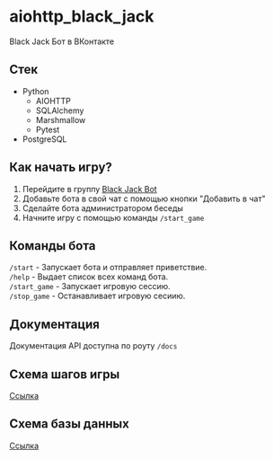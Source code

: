 # aiohttp_black_jack
Black Jack Бот в ВКонтакте

## Стек
- Python
  - AIOHTTP
  - SQLAlchemy
  - Marshmallow
  - Pytest
- PostgreSQL

## Как начать игру?
1. Перейдите в группу [Black Jack Bot](https://vk.com/club218833701)
2. Добавьте бота в свой чат с помощью кнопки "Добавить в чат"
3. Сделайте бота администратором беседы
4. Начните игру с помощью команды ```/start_game```

## Команды бота
```/start``` - Запускает бота и отправляет приветствие.   
```/help``` - Выдает список всех команд бота.   
```/start_game``` - Запускает игровую сессию.   
```/stop_game``` - Останавливает игровую сесиию.   

## Документация
Документация API доступна по роуту ```/docs```   

## Схема шагов игры
[Ссылка](https://lucid.app/lucidspark/41ef880a-15da-45f2-995d-19ac29df239b/edit?viewport_loc=285%2C44%2C2322%2C1121%2C0_0&invitationId=inv_393d4859-293e-4fb6-af16-ce19cb57046f)

## Cхема базы данных
[Ссылка](https://dbdiagram.io/d/63ff4e2b296d97641d84a283)
